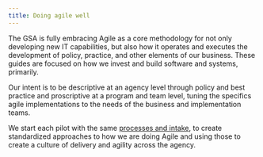 ```yaml
---
title: Doing agile well
---
```



The GSA is fully embracing Agile as a core methodology for not only developing new IT capabilities, but also how it operates and executes the development of policy, practice, and other elements of our business. These guides are focused on how we invest and build software and systems, primarily.

Our intent is to be descriptive at an agency level through policy and best practice and proscriptive at a program and team level, tuning the specifics agile implementations to the needs of the business and implementation teams.

We start each pilot with the same [processes and intake](/downloads/AgileApproachforGSAPilotTeams.pdf), to create standardized approaches to how we are doing Agile and using those to create a culture of delivery and agility across the agency.

